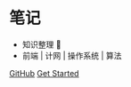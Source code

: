 # 笔记
- 知识整理 📘
- 前端 | 计网 | 操作系统 | 算法

[GitHub](https://github.com/Yolo-10/Yolo-10.github.io)
[Get Started](README.md)